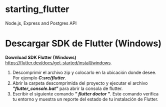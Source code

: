 # starting_flutter
Node.js, Express and Postgres API
# Descargar SDK de Flutter (Windows)
**Download SDK Flutter (Windows)** <br>
https://flutter.dev/docs/get-started/install/windows. <br>
1. Descomprimir el archivo zip y colocarlo en la ubicación donde desee. Por ejemplo ***C:src/flutter***.
2. Abrir la carpeta descomprimida del proyecto y ejecutar el archivo ***"flutter_console.bat"*** para abrir la consola de flutter.<br>
3. Escribir el siguiente comando ***" flutter doctor "***. Este comando verifica tu entorno y muestra un reporte del estado de tu instalación de Flutter.<br>


